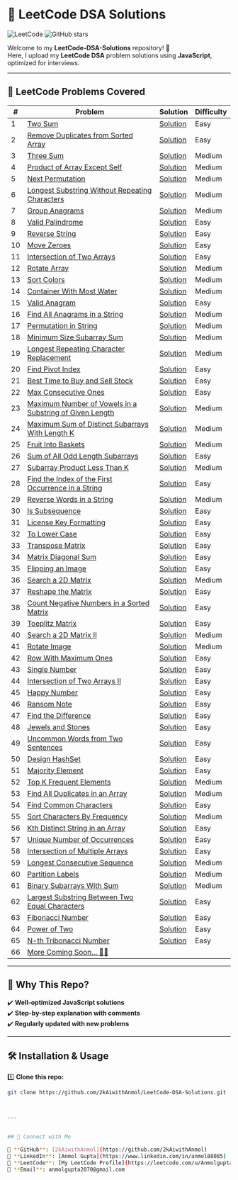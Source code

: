 # 🚀 LeetCode DSA Solutions

![LeetCode](https://img.shields.io/badge/LeetCode-JavaScript-orange)
![GitHub stars](https://img.shields.io/github/stars/2kAiwithAnmol/LeetCode-DSA-Solutions?style=social)

Welcome to my **LeetCode-DSA-Solutions** repository! 📂  
Here, I upload my **LeetCode DSA** problem solutions using **JavaScript**, optimized for interviews.

---

## 📂 **LeetCode Problems Covered**
| #  | Problem                                                                                     | Solution                                | Difficulty |
| -- | ------------------------------------------------------------------------------------------ | --------------------------------------- | ---------- |
| 1  | [Two Sum](https://leetcode.com/problems/two-sum/)                                          | [Solution](./twoSum.js)                | Easy       |
| 2  | [Remove Duplicates from Sorted Array](https://leetcode.com/problems/remove-duplicates-from-sorted-array/) | [Solution](./removeDuplicates26.js) | Easy       |
| 3  | [Three Sum](https://leetcode.com/problems/3sum/)                                          | [Solution](./threeSum.js)              | Medium     |
| 4  | [Product of Array Except Self](https://leetcode.com/problems/product-of-array-except-self/) | [Solution](./productExceptSelf.js)      | Medium     |
| 5  | [Next Permutation](https://leetcode.com/problems/next-permutation/)                       | [Solution](./nextPermutation.js)       | Medium     |
| 6  | [Longest Substring Without Repeating Characters](https://leetcode.com/problems/longest-substring-without-repeating-characters/) | [Solution](./LongestSubstringWithoutRepeatingCharacters.js) | Medium     |
| 7  | [Group Anagrams](https://leetcode.com/problems/group-anagrams/)                           | [Solution](./groupAnagrams.js)         | Medium     |
| 8  | [Valid Palindrome](https://leetcode.com/problems/valid-palindrome/)                       | [Solution](./validPalindrome.js)       | Easy       |
| 9  | [Reverse String](https://leetcode.com/problems/reverse-string/)                           | [Solution](./reverseString.js)         | Easy       |
| 10 | [Move Zeroes](https://leetcode.com/problems/move-zeroes/)                                 | [Solution](./moveZeroes.js)            | Easy       |
| 11 | [Intersection of Two Arrays](https://leetcode.com/problems/intersection-of-two-arrays/)   | [Solution](./intersectionOfTwoArrays.js) | Easy       |
| 12 | [Rotate Array](https://leetcode.com/problems/rotate-array/)                               | [Solution](./rotateArray.js)           | Medium     |
| 13 | [Sort Colors](https://leetcode.com/problems/sort-colors/)                                 | [Solution](./sortColors.js)            | Medium     |
| 14 | [Container With Most Water](https://leetcode.com/problems/container-with-most-water/)     | [Solution](./containerWithMostWater.js) | Medium     |
| 15 | [Valid Anagram](https://leetcode.com/problems/valid-anagram/)                             | [Solution](./validAnagram.js)          | Easy       |
| 16 | [Find All Anagrams in a String](https://leetcode.com/problems/find-all-anagrams-in-a-string/) | [Solution](./findAllAnagramsInString.js) | Medium     |
| 17 | [Permutation in String](https://leetcode.com/problems/permutation-in-string/) | [Solution](./permutationInString.js) | Medium     |
| 18  | [Minimum Size Subarray Sum](https://leetcode.com/problems/minimum-size-subarray-sum/) | [Solution](./minimumSizeSubarraySum.js) | Medium     |
| 19  | [Longest Repeating Character Replacement](https://leetcode.com/problems/longest-repeating-character-replacement/) | [Solution](./longestRepeatingCharacterReplacement.js) | Medium     |
| 20  | [Find Pivot Index](https://leetcode.com/problems/find-pivot-index/) | [Solution](./findPivotIndex.js) | Easy     |
| 21  | [Best Time to Buy and Sell Stock](https://leetcode.com/problems/best-time-to-buy-and-sell-stock/) | [Solution](./bestTimetoBuyandSellStock.js) | Easy     |
| 22  | [Max Consecutive Ones](https://leetcode.com/problems/max-consecutive-ones/) | [Solution](./maxConsecutiveOnes.js) | Easy     |
| 23  | [Maximum Number of Vowels in a Substring of Given Length](https://leetcode.com/problems/maximum-number-of-vowels-in-a-substring-of-given-length/) | [Solution](./maximumNumberofVowelsinaSubstringofGivenLength.js) | Medium |
| 24  | [Maximum Sum of Distinct Subarrays With Length K](https://leetcode.com/problems/maximum-sum-of-distinct-subarrays-with-length-k/) | [Solution](./maximumSumofDistinctSubarraysWithLengthK.js) | Medium |
| 25  | [Fruit Into Baskets](https://leetcode.com/problems/fruit-into-baskets/) | [Solution](./fruitIntoBaskets.js) | Medium |
| 26  | [Sum of All Odd Length Subarrays](https://leetcode.com/problems/sum-of-all-odd-length-subarrays/) | [Solution](./sumOfAllOddLengthSubarrays.js) | Easy |
| 27  | [Subarray Product Less Than K](https://leetcode.com/problems/subarray-product-less-than-k/) | [Solution](./subarrayProductLessThanK.js) | Medium |
| 28  | [Find the Index of the First Occurrence in a String](https://leetcode.com/problems/find-the-index-of-the-first-occurrence-in-a-string/) | [Solution](./findtheIndexoftheFirstOccurrenceinaString.js) | Easy |
| 29  | [Reverse Words in a String](https://leetcode.com/problems/reverse-words-in-a-string/) | [Solution](./reverseWordsinaString.js) | Medium | 
| 30  | [Is Subsequence](https://leetcode.com/problems/is-subsequence/) | [Solution](./isSubsequence.js) | Easy |
| 31  | [License Key Formatting](https://leetcode.com/problems/license-key-formatting/) | [Solution](./licenseKeyFormatting.js) | Easy |
| 32  | [To Lower Case](https://leetcode.com/problems/to-lower-case/) | [Solution](./toLowerCase.js) | Easy |
| 33  | [Transpose Matrix](https://leetcode.com/problems/transpose-matrix/) | [Solution](./transposeMatrix.js) | Easy |
| 34  | [Matrix Diagonal Sum](https://leetcode.com/problems/matrix-diagonal-sum/) | [Solution](./matrixDiagonalSum.js) | Easy |
| 35  | [Flipping an Image](https://leetcode.com/problems/flipping-an-image/) | [Solution](./flippinganImage.js) | Easy |
| 36  | [Search a 2D Matrix](https://leetcode.com/problems/search-a-2d-matrix/) | [Solution](./searcha2DMatrix.js) | Medium |
| 37  | [Reshape the Matrix](https://leetcode.com/problems/reshape-the-matrix/) | [Solution](./reshapetheMatrix.js) | Easy |
| 38  | [Count Negative Numbers in a Sorted Matrix](https://leetcode.com/problems/count-negative-numbers-in-a-sorted-matrix/) | [Solution](./countNegativeNumbersinaSortedMatrix.js) | Easy |
| 39  | [Toeplitz Matrix](https://leetcode.com/problems/toeplitz-matrix/) | [Solution](./toeplitzMatrix.js) | Easy |
| 40  | [Search a 2D Matrix II](https://leetcode.com/problems/search-a-2d-matrix-ii/) | [Solution](./searcha2DMatrixII.js) | Medium | 
| 41  | [Rotate Image](https://leetcode.com/problems/rotate-image/) | [Solution](./rotateImage.js) | Medium |
| 42  | [Row With Maximum Ones](https://leetcode.com/problems/row-with-maximum-ones/) | [Solution](./rowWithMaximumOnes.js) | Easy | 
| 43  | [Single Number](https://leetcode.com/problems/single-number/) | [Solution](./singleNumber.js) | Easy |
| 44  | [Intersection of Two Arrays II](https://leetcode.com/problems/intersection-of-two-arrays-ii/description/) | [Solution](./intersectionOfTwoArraysII.js) | Easy | 
| 45  | [Happy Number](https://leetcode.com/problems/happy-number/description/) | [Solution](./happyNumber.js) | Easy |  
| 46  | [Ransom Note](https://leetcode.com/problems/ransom-note/) | [Solution](./ransomNote.js) | Easy |  
| 47  | [Find the Difference](https://leetcode.com/problems/find-the-difference/description/) | [Solution](./findTheDifference.js) | Easy |  
| 48  | [Jewels and Stones](https://leetcode.com/problems/jewels-and-stones/description/) | [Solution](./jewelsAndStones.js) | Easy |  
| 49  | [Uncommon Words from Two Sentences](https://leetcode.com/problems/uncommon-words-from-two-sentences/description/) | [Solution](./uncommonWordsFromTwoSentences.js) | Easy |  
| 50  | [Design HashSet](https://leetcode.com/problems/design-hashset/description/) | [Solution](./designHashSet.js) | Easy |  
| 51  | [Majority Element](https://leetcode.com/problems/majority-element/) | [Solution](./majorityElement.js) | Easy |  
| 52  | [ Top K Frequent Elements](https://leetcode.com/problems/top-k-frequent-elements/description/) | [Solution](./topKFrequentElements.js) | Medium |  
| 53  | [ Find All Duplicates in an Array](https://leetcode.com/problems/find-all-duplicates-in-an-array/description/) | [Solution](./findAllDuplicatesInAnArray.js) | Medium |  
| 54  | [ Find Common Characters](https://leetcode.com/problems/find-common-characters/description/) | [Solution](./findCommonCharacters.js) | Easy |  
| 55  | [ Sort Characters By Frequency](https://leetcode.com/problems/sort-characters-by-frequency/description/) | [Solution](./sortCharactersByFrequency.js) | Medium |  
| 56  | [ Kth Distinct String in an Array](https://leetcode.com/problems/kth-distinct-string-in-an-array/description/) | [Solution](./kthDistinctStringInAnArray.js) | Easy |  
| 57  | [ Unique Number of Occurrences](https://leetcode.com/problems/unique-number-of-occurrences/description/) | [Solution](./uniqueNumberOfOccurrences.js) | Easy |  
| 58  | [ Intersection of Multiple Arrays](https://leetcode.com/problems/intersection-of-multiple-arrays/description/) | [Solution](./intersectionOfMultipleArrays.js) | Easy |  
| 59  | [ Longest Consecutive Sequence](https://leetcode.com/problems/longest-consecutive-sequence/description/) | [Solution](./longestConsecutiveSequence.js) | Medium |  
| 60  | [ Partition Labels](https://leetcode.com/problems/partition-labels/) | [Solution](./partitionLabels.js) | Medium |  
| 61  | [ Binary Subarrays With Sum](https://leetcode.com/problems/binary-subarrays-with-sum/description/) | [Solution](./binarySubarraysWithSum.js) | Medium |  
| 62  | [ Largest Substring Between Two Equal Characters](https://leetcode.com/problems/largest-substring-between-two-equal-characters/description/) | [Solution](./largestSubstringBetweenTwoEqualCharacters.js) | Easy |  
| 63  | [ Fibonacci Number](https://leetcode.com/problems/fibonacci-number/description/) | [Solution](./fibonacciNumber.js) | Easy |  
| 64  | [ Power of Two](https://leetcode.com/problems/power-of-two/description/) | [Solution](./powerOfTwo.js) | Easy |  
| 65  | [ N-th Tribonacci Number](https://leetcode.com/problems/n-th-tribonacci-number/description/) | [Solution](./n-thTribonacciNumber.js) | Easy |  
| 66  | [More Coming Soon... 🚀🚀](#) |  |








---

## 📌 **Why This Repo?**
✔️ **Well-optimized JavaScript solutions**  
✔️ **Step-by-step explanation with comments**  
✔️ **Regularly updated with new problems**  

---

## 🛠️ **Installation & Usage**

1️⃣ **Clone this repo:**
```bash
git clone https://github.com/2kAiwithAnmol/LeetCode-DSA-Solutions.git



---


## 📢 Connect with Me

📍 **GitHub**: [2kAiwithAnmol](https://github.com/2kAiwithAnmol)  
📍 **LinkedIn**: [Anmol Gupta](https://www.linkedin.com/in/anmol88085)  
📍 **LeetCode**: [My LeetCode Profile](https://leetcode.com/u/Anmolgupta88/)  
📍 **Email**: anmolgupta2070@gmail.com  

